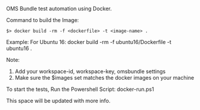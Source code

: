 OMS Bundle test automation using Docker.

Command to build the Image:
```
$> docker build -rm -f <dockerfile> -t <image-name> .
```
Example:
For Ubuntu 16: docker build -rm -f ubuntu16/Dockerfile -t ubuntu16 .

Note:
1. Add your workspace-id, workspace-key, omsbundle settings
2. Make sure the $images set matches the docker images on your machine

To start the tests, Run the Powershell Script:
    docker-run.ps1

This space will be updated with more info.